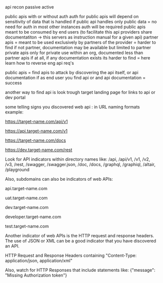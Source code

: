 api recon 
passive
active 

public apis with or without auth 
auth for public apis will depend on sensitivity of data that is handled 
if public api handles only public data = no need for auth 
in most other instances auth will be required 
public apis meant to be consumed by end users (to facilitate this api providers share documentatiton -> this servers as instruction manual for a given api)
partner apis = meant to be used exclusively by partners of the provider = harder to find if not partner, documentation may be available but limited to partner 
private apis only for private use within an org, documented less than partner apis if at all, if any documentation exists its harder to find = here learn how to reverse eng api req's 


public apis = find apis to attack by discovering the api itself, or api documentation 
if as end user you find api or and api documentation = success

another way to find api is look trough target landing page for links to api or dev portal 


some telling signs you discovered web api : 
in URL naming formats example: 

https://target-name.com/api/v1 

https://api.target-name.com/v1 

https://target-name.com/docs

https://dev.target-name.com/rest

Look for API indicators within directory names like:
/api, /api/v1, /v1, /v2, /v3, /rest, /swagger, /swagger.json, /doc, /docs, /graphql, /graphiql, /altair, /playground

Also, subdomains can also be indicators of web APIs:

api.target-name.com

uat.target-name.com

dev.target-name.com

developer.target-name.com

test.target-name.com


Another indicator of web APIs is the HTTP request and response headers. The use of JSON or XML can be a good indicator that you have discovered an API. 

HTTP Request and Response Headers containing "Content-Type: application/json, application/xml"

 

Also, watch for HTTP Responses that include statements like:
{"message": "Missing Authorization token"}
